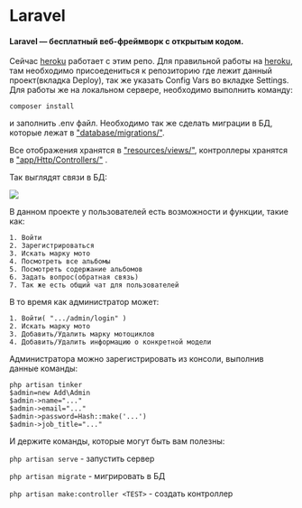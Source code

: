 <h1> Laravel</h1> 
<h4>Laravel — бесплатный веб-фреймворк с открытым кодом.</h4>
 
 Сейчас [heroku](https://www.heroku.com/) работает с этим репо. Для правильной работы на [heroku](https://www.heroku.com/), там необходимо присоедениться к репозиторию где лежит данный проект(вкладка Deploy), так же указать Config Vars во вкладке Settings. Для работы же на локальном сервере, необходимо выполнить команду:

`composer install`

и заполнить .env файл. Необходимо так же сделать миграции в БД, которые лежат в ["database/migrations/"](https://github.com/Clever-Shadow/laravel-moto/tree/master/database/migrations).
 
Все отображения хранятся в ["resources/views/"](https://github.com/Clever-Shadow/laravel-moto/tree/master/resources/views), контроллеры хранятся в ["app/Http/Controllers/"](https://github.com/Clever-Shadow/laravel-moto/tree/master/app/Http/Controllers) .

Так выглядят связи в БД:

![](https://user-images.githubusercontent.com/32138653/68507108-349b1380-027c-11ea-9191-d15561a3b2c0.png)

В данном проекте у пользователей есть возможности и функции, такие как:

	1. Войти
	2. Зарегистрироваться
	3. Искать марку мото
	4. Посмотреть все альбомы
	5. Посмотреть содержание альбомов
	6. Задать вопрос(обратная связь)
	7. Так же есть общий чат для пользователей

В то время как администратор может:

	1. Войти( ".../admin/login" )
	2. Искать марку мото
	3. Добавить/Удалить марку мотоциклов
	4. Добавить/Удалить информацию о конкретной модели

Администратора можно зарегистрировать из консоли, выполнив данные команды:

    php artisan tinker
    $admin=new Add\Admin
    $admin->name="..."
    $admin->email="..."
    $admin->password=Hash::make('...')
    $admin->job_title="..."

И держите команды, которые могут быть вам полезны:

`php artisan serve` - запустить сервер

`php artisan migrate` - мигрировать в БД

`php artisan make:controller <TEST>` - создать контроллер <TEST>
